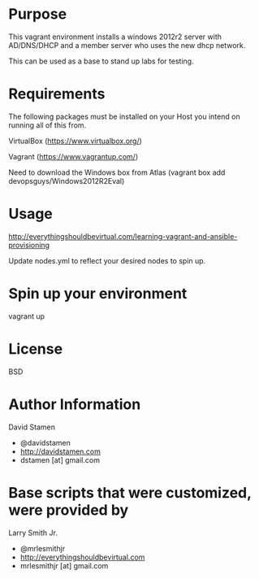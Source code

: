 Purpose
=======
This vagrant environment installs a windows 2012r2 server with AD/DNS/DHCP and a member server who uses the new dhcp network.

This can be used as a base to stand up labs for testing.

Requirements
============

The following packages must be installed on your Host you intend on running all of this from.

VirtualBox (https://www.virtualbox.org/)

Vagrant (https://www.vagrantup.com/)


Need to download the Windows box from Atlas (vagrant box add devopsguys/Windows2012R2Eval)

Usage
=====

http://everythingshouldbevirtual.com/learning-vagrant-and-ansible-provisioning

Update nodes.yml to reflect your desired nodes to spin up.

Spin up your environment
========================

vagrant up

License
=======

BSD

Author Information
==================

David Stamen
- @davidstamen
- http://davidstamen.com
- dstamen [at] gmail.com

Base scripts that were customized, were provided by
===================================================

Larry Smith Jr.
- @mrlesmithjr
- http://everythingshouldbevirtual.com
- mrlesmithjr [at] gmail.com
